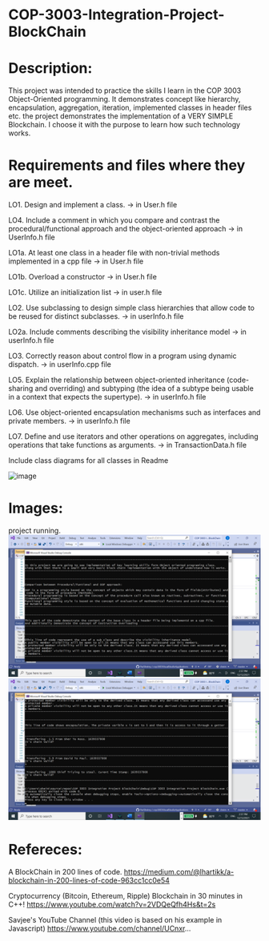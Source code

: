 # COP-3003-Integration-Project-BlockChain

# Description:
This project was intended to practice the skills I learn in the COP 3003 Object-Oriented programming. 
It demonstrates concept like hierarchy, encapsulation, aggregation, iteration, implemented classes in header files etc.
the project demonstrates the implementation of a VERY SIMPLE Blockchain. I choose it with the purpose to learn how such technology works.

# Requirements and files where they are meet.

LO1. Design and implement a class.                                                                                                 -> in User.h file

LO4. Include a comment in which you compare and contrast the procedural/functional approach and the object-oriented approach       -> in UserInfo.h file

LO1a. At least one class in a header file with non-trivial methods implemented in a cpp file                                       -> in User.h file

LO1b. Overload a constructor                                                                                                       -> in User.h file

LO1c. Utilize an initialization list                                                                                               -> in user.h file

LO2. Use subclassing to design simple class hierarchies that allow code to be reused for distinct subclasses.                      -> in userInfo.h file

LO2a. Include comments describing the visibility inheritance model                                                                 -> in userInfo.h file

LO3. Correctly reason about control flow in a program using dynamic dispatch.                                                      -> in userInfo.cpp file

LO5. Explain the relationship between object-oriented inheritance (code-sharing and overriding) and subtyping (the idea of a subtype being usable in a context that expects the supertype).                                                                                                                        -> in userInfo.h file

LO6. Use object-oriented encapsulation mechanisms such as interfaces and private members.                                          -> in userInfo.h file

LO7. Define and use iterators and other operations on aggregates, including operations that take functions as arguments.           -> in TransactionData.h file

Include class diagrams for all classes in Readme

![image](https://user-images.githubusercontent.com/85569927/145729123-a94385f4-a638-4ece-8fb7-e29b8464a8cf.png)

# Images: 
project running.
![screenshoot](https://raw.githubusercontent.com/PazSheimy/COP-3003-Integration-Project-BlockChain/main/Screenshot%20(767).png)
![screenshoot](https://raw.githubusercontent.com/PazSheimy/COP-3003-Integration-Project-BlockChain/main/Screenshot%20(768).png)


# Refereces:
A BlockChain in 200 lines of code.
https://medium.com/@lhartikk/a-blockchain-in-200-lines-of-code-963cc1cc0e54

Cryptocurrency (Bitcoin, Ethereum, Ripple) Blockchain in 30 minutes in C++!
https://www.youtube.com/watch?v=2VDQeQfh4Hs&t=2s

Savjee's YouTube Channel (this video is based on his example in Javascript)
https://www.youtube.com/channel/UCnxr...





